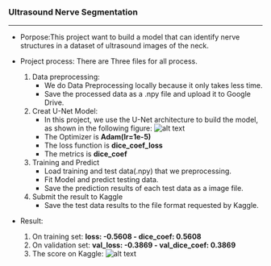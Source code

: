 ### Ultrasound Nerve Segmentation
***
- Porpose:This project want to build a model that can identify nerve structures in a dataset of ultrasound images of the neck. 
- Project process: There are Three files for all process.
  1. Data preprocessing: 
      - We do Data Preprocessing locally because it only takes less time.
      - Save the processed data as a .npy file and upload it to Google Drive.
  2. Creat U-Net Model: 
      - In this project, we use the U-Net architecture to build the model, as shown in the following figure:
        ![alt text](https://drive.google.com/uc?id=1JU4y_mMTNPkax0HhSEhUuzpcGuZQ2jj7)
      - The Optimizer is **Adam(lr=1e-5)**
      - The loss function is **dice_coef_loss**
      - The metrics is **dice_coef**
  3. Training and Predict
      - Load training and test data(.npy) that we preprocessing.
      - Fit Model and predict testing data.
      - Save the prediction results of each test data as a image file.
  4. Submit the result to Kaggle
      - Save the test data results to the file format requested by Kaggle.

- Result:
  1. On training set: **loss: -0.5608 - dice_coef: 0.5608**
  2. On validation set: **val_loss: -0.3869 - val_dice_coef: 0.3869**
  3. The score on Kaggle:
    ![alt text](https://drive.google.com/uc?id=1nM8_n1NaTY6nfe_gUtzKuNKxH9eJy303)
